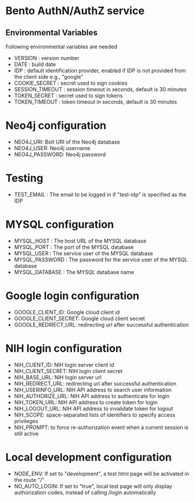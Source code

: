 # Bento AuthN/AuthZ service

## Environmental Variables
Following environmental variables are needed

- VERSION : version number
- DATE : build date
- IDP : default identification provider, enabled if IDP is not provided from the client side e.g., "google" 
- COOKIE_SECRET : secret used to sign cookies
- SESSION_TIMEOUT : session timeout in seconds, default is 30 minutes
- TOKEN_SECRET : secret used to sign tokens
- TOKEN_TIMEOUT : token timeout in seconds, default is 30 minutes

# Neo4j configuration
- NEO4J_URI: Bolt URI of the Neo4j database
- NEO4J_USER: Neo4j username
- NEO4J_PASSWORD: Neo4j password
 
# Testing
- TEST_EMAIL : The email to be logged in if "test-idp" is specified as the IDP
 
# MYSQL configuration
- MYSQL_HOST : The host URL of the MYSQL database
- MYSQL_PORT : The port of the MYSQL database
- MYSQL_USER : The service user of the MYSQL database
- MYSQL_PASSWORD : The password for the service user of the MYSQL database
- MYSQL_DATABASE : The MYSQL database name
 
# Google login configuration
- GOOGLE_CLIENT_ID: Google cloud client id
- GOOGLE_CLIENT_SECRET: Google cloud client secret
- GOOGLE_REDIRECT_URL: redirecting url after successful authentication
 
# NIH login configuration
- NIH_CLIENT_ID: NIH login server client id
- NIH_CLIENT_SECRET: NIH login client secret
- NIH_BASE_URL: NIH login server url
- NIH_REDIRECT_URL: redirecting url after successful authentication
- NIH_USERINFO_URL: NIH API address to search user information
- NIH_AUTHORIZE_URL: NIH API address to authenticate for login
- NIH_TOKEN_URL: NIH API address to create token for login
- NIH_LOGOUT_URL: NIH API address to invalidate token for logout
- NIH_SCOPE: space-separated lists of identifiers to specify access privileges
- NIH_PROMPT: to force re-authorization event when a current session is still active

# Local development configuration
- NODE_ENV: If set to "development", a test html page will be activated in the route "/"
- NO_AUTO_LOGIN: If set to "true", local test page will only display authorization codes, instead of calling /login automatically
